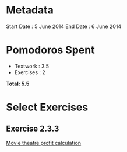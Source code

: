 Metadata
========
Start Date : 5 June 2014
End Date : 6 June 2014

Pomodoros Spent
==============
- Textwork : 3.5
- Exercises : 2

**Total: 5.5**

Select Exercises
================

Exercise 2.3.3
--------------
[Movie theatre profit calculation](http://htdp.org/2003-09-26/Book/curriculum-Z-H-5.html#node_thm_2.3.3)

